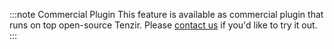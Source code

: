 :::note Commercial Plugin
This feature is available as commercial plugin that runs on top open-source
Tenzir. Please [contact us][contact-us] if you'd like to try it out.
:::

[contact-us]: https://tenzir.com/contact-us
